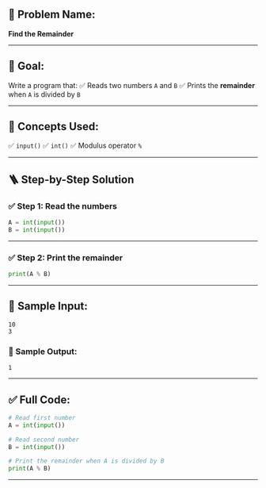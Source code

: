 ## 🧩 **Problem Name:**

**Find the Remainder**

---

## 🎯 **Goal:**

Write a program that:
✅ Reads two numbers `A` and `B`
✅ Prints the **remainder** when `A` is divided by `B`

---

## 🧠 **Concepts Used:**

✅ `input()`
✅ `int()`
✅ Modulus operator `%`

---

## 🪜 **Step-by-Step Solution**

### ✅ Step 1: Read the numbers

```python
A = int(input())
B = int(input())
```

---

### ✅ Step 2: Print the remainder

```python
print(A % B)
```

---

## 🧪 Sample Input:

```
10  
3
```

### 🧾 Sample Output:

```
1
```

---

## ✅ Full Code:

```python
# Read first number
A = int(input())

# Read second number
B = int(input())

# Print the remainder when A is divided by B
print(A % B)
```

---

